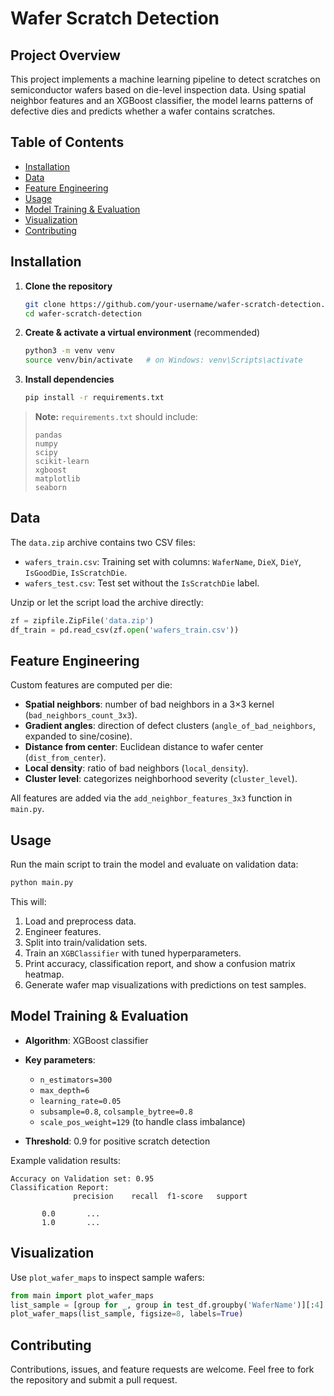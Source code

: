 # Wafer Scratch Detection

## Project Overview

This project implements a machine learning pipeline to detect scratches on semiconductor wafers based on die-level inspection data. Using spatial neighbor features and an XGBoost classifier, the model learns patterns of defective dies and predicts whether a wafer contains scratches.

## Table of Contents

* [Installation](#installation)
* [Data](#data)
* [Feature Engineering](#feature-engineering)
* [Usage](#usage)
* [Model Training & Evaluation](#model-training--evaluation)
* [Visualization](#visualization)
* [Contributing](#contributing)

## Installation

1. **Clone the repository**

   ```bash
   git clone https://github.com/your-username/wafer-scratch-detection.git
   cd wafer-scratch-detection
   ```
2. **Create & activate a virtual environment** (recommended)

   ```bash
   python3 -m venv venv
   source venv/bin/activate   # on Windows: venv\Scripts\activate
   ```
3. **Install dependencies**

   ```bash
   pip install -r requirements.txt
   ```

> **Note:** `requirements.txt` should include:
>
> ```text
> pandas
> numpy
> scipy
> scikit-learn
> xgboost
> matplotlib
> seaborn
> ```

## Data

The `data.zip` archive contains two CSV files:

* `wafers_train.csv`: Training set with columns: `WaferName`, `DieX`, `DieY`, `IsGoodDie`, `IsScratchDie`.
* `wafers_test.csv`: Test set without the `IsScratchDie` label.

Unzip or let the script load the archive directly:

```python
zf = zipfile.ZipFile('data.zip')
df_train = pd.read_csv(zf.open('wafers_train.csv'))
```

## Feature Engineering

Custom features are computed per die:

* **Spatial neighbors**: number of bad neighbors in a 3×3 kernel (`bad_neighbors_count_3x3`).
* **Gradient angles**: direction of defect clusters (`angle_of_bad_neighbors`, expanded to sine/cosine).
* **Distance from center**: Euclidean distance to wafer center (`dist_from_center`).
* **Local density**: ratio of bad neighbors (`local_density`).
* **Cluster level**: categorizes neighborhood severity (`cluster_level`).

All features are added via the `add_neighbor_features_3x3` function in `main.py`.

## Usage

Run the main script to train the model and evaluate on validation data:

```bash
python main.py
```

This will:

1. Load and preprocess data.
2. Engineer features.
3. Split into train/validation sets.
4. Train an `XGBClassifier` with tuned hyperparameters.
5. Print accuracy, classification report, and show a confusion matrix heatmap.
6. Generate wafer map visualizations with predictions on test samples.

## Model Training & Evaluation

* **Algorithm**: XGBoost classifier
* **Key parameters**:

  * `n_estimators=300`
  * `max_depth=6`
  * `learning_rate=0.05`
  * `subsample=0.8`, `colsample_bytree=0.8`
  * `scale_pos_weight=129` (to handle class imbalance)
* **Threshold**: 0.9 for positive scratch detection

Example validation results:

```text
Accuracy on Validation set: 0.95
Classification Report:
              precision    recall  f1-score   support

       0.0       ...
       1.0       ...
```

## Visualization

Use `plot_wafer_maps` to inspect sample wafers:

```python
from main import plot_wafer_maps
list_sample = [group for _, group in test_df.groupby('WaferName')][:4]
plot_wafer_maps(list_sample, figsize=8, labels=True)
```

## Contributing

Contributions, issues, and feature requests are welcome. Feel free to fork the repository and submit a pull request.


